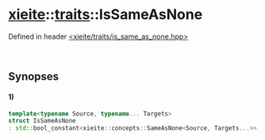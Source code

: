 # [xieite](../../xieite.md)\:\:[traits](../../traits.md)\:\:IsSameAsNone
Defined in header [<xieite/traits/is_same_as_none.hpp>](../../../include/xieite/traits/is_same_as_none.hpp)

&nbsp;

## Synopses
#### 1)
```cpp
template<typename Source, typename... Targets>
struct IsSameAsNone
: std::bool_constant<xieite::concepts::SameAsNone<Source, Targets...>> {};
```
